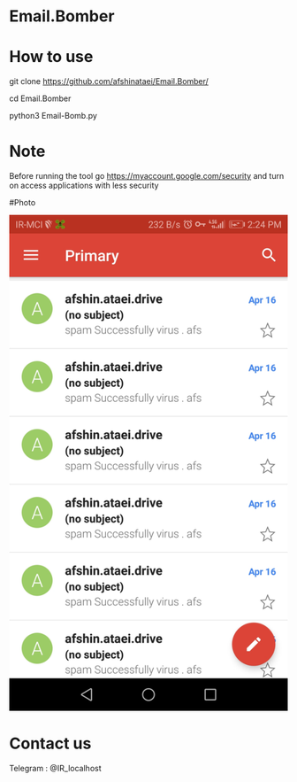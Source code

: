 # Email.Bomber

# How to use 

git clone https://github.com/afshinataei/Email.Bomber/

cd Email.Bomber

python3 Email-Bomb.py 

# Note 

Before running the tool go https://myaccount.google.com/security and turn on access applications with less security

#Photo 

![alt](screen.jpg)


# Contact us

Telegram : @IR_localhost
